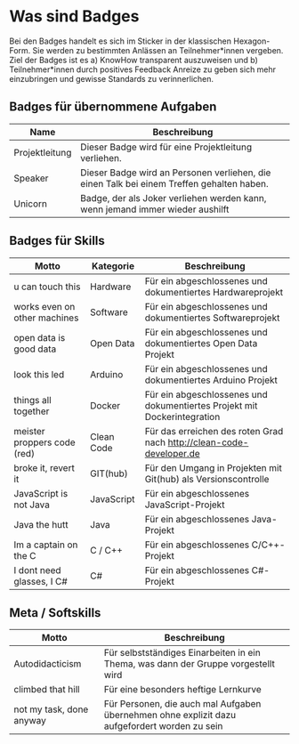 # Was sind Badges

Bei den Badges handelt es sich im Sticker in der klassischen Hexagon-Form. Sie werden zu bestimmten Anlässen an Teilnehmer\*innen vergeben.
Ziel der Badges ist es a) KnowHow transparent auszuweisen und b) Teilnehmer\*innen durch positives Feedback Anreize 
zu geben sich mehr einzubringen und gewisse Standards zu verinnerlichen.

## Badges für übernommene Aufgaben
Name                          | Beschreibung
------------------------------|----------------------------------------------------------------------------------------------
Projektleitung                | Dieser Badge wird für eine Projektleitung verliehen.
Speaker                       | Dieser Badge wird an Personen verliehen, die einen Talk bei einem Treffen gehalten haben.
Unicorn                       | Badge, der als Joker verliehen werden kann, wenn jemand immer wieder aushilft

## Badges für Skills
Motto                         | Kategorie   | Beschreibung
------------------------------|-------------|----------------------------------------------------------------------------------
u can touch this              | Hardware    | Für ein abgeschlossenes und dokumentiertes Hardwareprojekt
works even on other machines  | Software    | Für ein abgeschlossenes und dokumentiertes Softwareprojekt
open data is good data        | Open Data   | Für ein abgeschlossenes und dokumentiertes Open Data Projekt
look this led                 | Arduino     | Für ein abgeschlossenes und dokumentiertes Arduino Projekt 
things all together           | Docker      | Für ein abgeschlossenes und dokumentiertes Projekt mit Dockerintegration 
meister proppers code (red)   | Clean Code  | Für das erreichen des roten Grad nach http://clean-code-developer.de
broke it, revert it           | GIT(hub)    | Für den Umgang in Projekten mit Git(hub) als Versionscontrolle
JavaScript is not Java        | JavaScript  | Für ein abgeschlossenes JavaScript-Projekt
Java the hutt                 | Java        | Für ein abgeschlossenes Java-Projekt
Im a captain on the C         | C / C++     | Für ein abgeschlossenes C/C++-Projekt
I dont need glasses, I C#     | C#          | Für ein abgeschlossenes C#-Projekt

 
## Meta / Softskills
Motto                         | Beschreibung
------------------------------|----------------------------------------------------------------------------------------------
Autodidacticism               | Für selbstständiges Einarbeiten in ein Thema, was dann der Gruppe vorgestellt wird
climbed that hill             | Für eine besonders heftige Lernkurve
not my task, done anyway      | Für Personen, die auch mal Aufgaben übernehmen ohne explizit dazu aufgefordert worden zu sein
